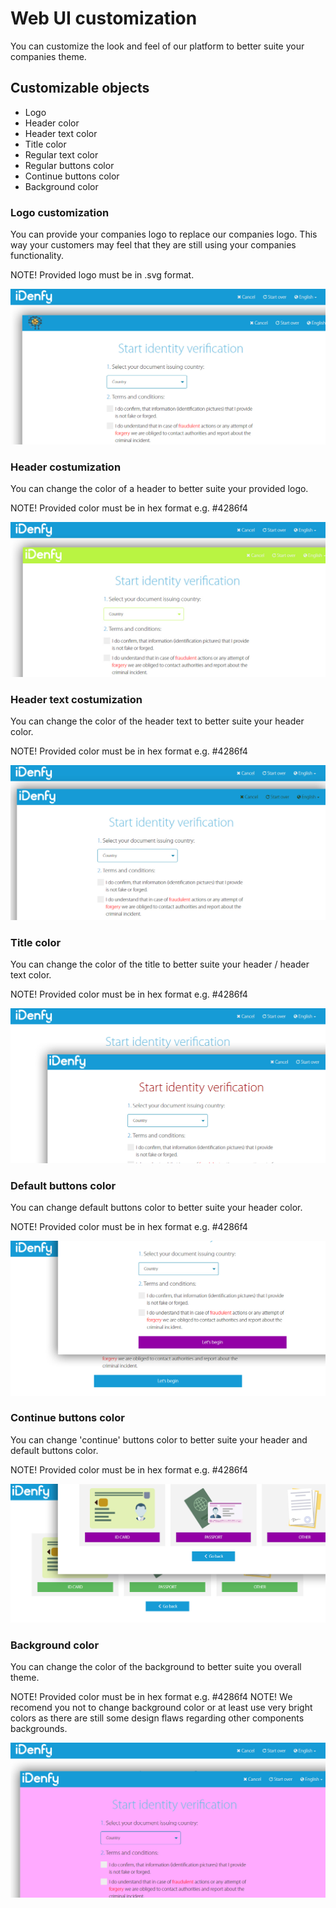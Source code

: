 # Web UI customization

You can customize the look and feel of our platform to better suite your companies theme.

## Customizable objects
- Logo
- Header color
- Header text color
- Title color
- Regular text color
- Regular buttons color
- Continue buttons color
- Background color

### Logo customization
You can provide your companies logo to replace our companies logo. This way your customers may feel that they are still using your companies functionality. 

NOTE! Provided logo must be in .svg format.

![iDenfy](/resources/LOGO.jpg)

### Header costumization
You can change the color of a header to better suite your provided logo.

NOTE! Provided color must be in hex format e.g. #4286f4

![iDenfy](/resources/HEADER.jpg)

### Header text costumization 
You can change the color of the header text to better suite your header color.

NOTE! Provided color must be in hex format e.g. #4286f4

![iDenfy](/resources/HEADERTEXT.jpg)

### Title color
You can change the color of the title to better suite your header / header text color.

NOTE! Provided color must be in hex format e.g. #4286f4

![iDenfy](/resources/TITLE.jpg)

### Default buttons color
You can change default buttons color to better suite your header color.

NOTE! Provided color must be in hex format e.g. #4286f4

![iDenfy](/resources/BUTTON.jpg)

### Continue buttons color
You can change 'continue' buttons color to better suite your header and default buttons color.

NOTE! Provided color must be in hex format e.g. #4286f4

![iDenfy](/resources/CONTINUE.jpg)

### Background color
You can change the color of the background to better suite you overall theme.

NOTE! Provided color must be in hex format e.g. #4286f4
NOTE! We recomend you not to change background color or at least use very bright colors as there are still some design flaws regarding other components backgrounds.

![iDenfy](/resources/BACKGROUND.jpg)
